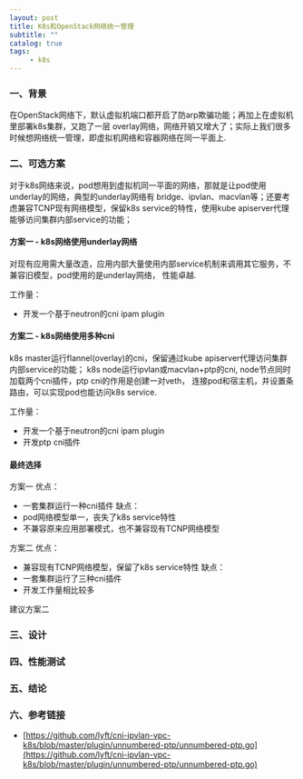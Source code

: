 ```yaml
---
layout: post
title: K8s和OpenStack网络统一管理
subtitle: ""
catalog: true
tags:
     - k8s
---
```


### 一、背景

在OpenStack网络下，默认虚拟机端口都开启了防arp欺骗功能；再加上在虚拟机里部署k8s集群，又跑了一层
overlay网络，网络开销又增大了；实际上我们很多时候想网络统一管理，即虚拟机网络和容器网络在同一平面上.

### 二、可选方案

对于k8s网络来说，pod想用到虚拟机同一平面的网络，那就是让pod使用underlay的网络，典型的underlay网络有
bridge、ipvlan、macvlan等；还要考虑兼容TCNP现有网络模型，保留k8s service的特性，使用kube apiserver代理
能够访问集群内部service的功能；

#### 方案一 - k8s网络使用underlay网络

对现有应用需大量改造，应用内部大量使用内部service机制来调用其它服务，不兼容旧模型，pod使用的是underlay网络，
性能卓越. 

工作量：
- 开发一个基于neutron的cni ipam plugin

#### 方案二 - k8s网络使用多种cni

k8s master运行flannel(overlay)的cni，保留通过kube apiserver代理访问集群内部service的功能；
k8s node运行ipvlan或macvlan+ptp的cni, node节点同时加载两个cni插件，ptp cni的作用是创建一对veth，
连接pod和宿主机，并设置条路由，可以实现pod也能访问k8s service.

工作量：
- 开发一个基于neutron的cni ipam plugin
- 开发ptp cni插件

#### 最终选择

方案一
优点：
- 一套集群运行一种cni插件
缺点：
- pod网络模型单一，丧失了k8s service特性
- 不兼容原来应用部署模式，也不兼容现有TCNP网络模型

方案二
优点：
- 兼容现有TCNP网络模型，保留了k8s service特性
缺点：
- 一套集群运行了三种cni插件
- 开发工作量相比较多

建议方案二

### 三、设计




### 四、性能测试




### 五、结论



### 六、参考链接

- [https://github.com/lyft/cni-ipvlan-vpc-k8s/blob/master/plugin/unnumbered-ptp/unnumbered-ptp.go](https://github.com/lyft/cni-ipvlan-vpc-k8s/blob/master/plugin/unnumbered-ptp/unnumbered-ptp.go)
